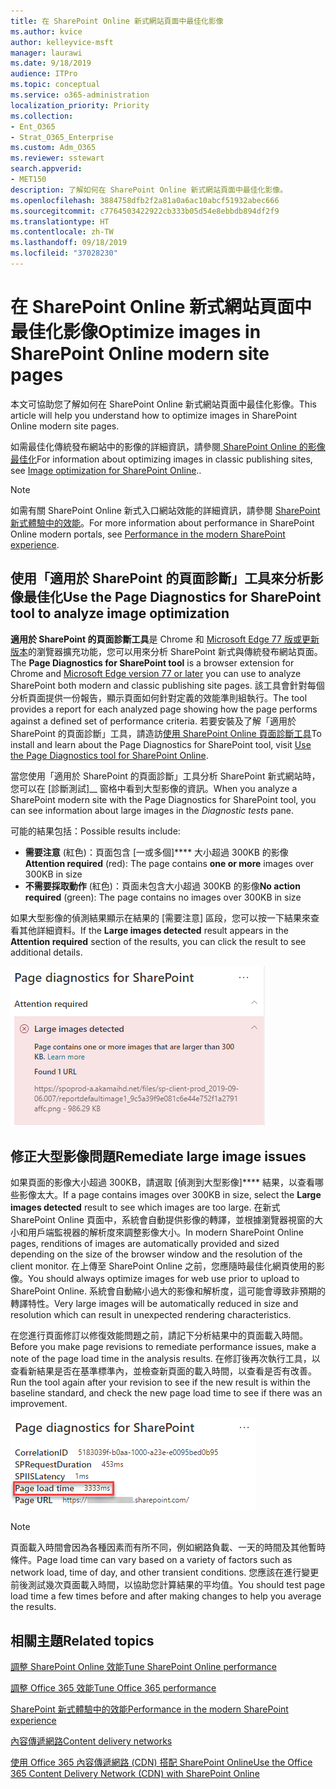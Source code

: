 ```yaml
---
title: 在 SharePoint Online 新式網站頁面中最佳化影像
ms.author: kvice
author: kelleyvice-msft
manager: laurawi
ms.date: 9/18/2019
audience: ITPro
ms.topic: conceptual
ms.service: o365-administration
localization_priority: Priority
ms.collection:
- Ent_O365
- Strat_O365_Enterprise
ms.custom: Adm_O365
ms.reviewer: sstewart
search.appverid:
- MET150
description: 了解如何在 SharePoint Online 新式網站頁面中最佳化影像。
ms.openlocfilehash: 3884758dfb2f2a81a0a6ac10abcf51932abec666
ms.sourcegitcommit: c7764503422922cb333b05d54e8ebbdb894df2f9
ms.translationtype: HT
ms.contentlocale: zh-TW
ms.lasthandoff: 09/18/2019
ms.locfileid: "37028230"
---
```

# <a name="optimize-images-in-sharepoint-online-modern-site-pages"></a><span data-ttu-id="b117c-103">在 SharePoint Online 新式網站頁面中最佳化影像</span><span class="sxs-lookup"><span data-stu-id="b117c-103">Optimize images in SharePoint Online modern site pages</span></span>

<span data-ttu-id="b117c-104">本文可協助您了解如何在 SharePoint Online 新式網站頁面中最佳化影像。</span><span class="sxs-lookup"><span data-stu-id="b117c-104">This article will help you understand how to optimize images in SharePoint Online modern site pages.</span></span>

<span data-ttu-id="b117c-105">如需最佳化傳統發布網站中的影像的詳細資訊，請參閱[ SharePoint Online 的影像最佳化](image-optimization-for-sharepoint-online.md)</span><span class="sxs-lookup"><span data-stu-id="b117c-105">For information about optimizing images in classic publishing sites, see [Image optimization for SharePoint Online](image-optimization-for-sharepoint-online.md)..</span></span>

>[!NOTE]
><span data-ttu-id="b117c-106">如需有關 SharePoint Online 新式入口網站效能的詳細資訊，請參閱 [SharePoint 新式體驗中的效能](https://docs.microsoft.com/zh-TW/sharepoint/modern-experience-performance)。</span><span class="sxs-lookup"><span data-stu-id="b117c-106">For more information about performance in SharePoint Online modern portals, see [Performance in the modern SharePoint experience](https://docs.microsoft.com/zh-TW/sharepoint/modern-experience-performance).</span></span>

## <a name="use-the-page-diagnostics-for-sharepoint-tool-to-analyze-image-optimization"></a><span data-ttu-id="b117c-107">使用「適用於 SharePoint 的頁面診斷」工具來分析影像最佳化</span><span class="sxs-lookup"><span data-stu-id="b117c-107">Use the Page Diagnostics for SharePoint tool to analyze image optimization</span></span>

<span data-ttu-id="b117c-108">**適用於 SharePoint 的頁面診斷工具**是 Chrome 和 [Microsoft Edge 77 版或更新版本](https://www.microsoftedgeinsider.com/en-us/download?form=MI13E8&OCID=MI13E8)的瀏覽器擴充功能，您可以用來分析 SharePoint 新式與傳統發布網站頁面。</span><span class="sxs-lookup"><span data-stu-id="b117c-108">The **Page Diagnostics for SharePoint tool** is a browser extension for Chrome and [Microsoft Edge version 77 or later](https://www.microsoftedgeinsider.com/en-us/download?form=MI13E8&OCID=MI13E8) you can use to analyze SharePoint both modern and classic publishing site pages.</span></span> <span data-ttu-id="b117c-109">該工具會針對每個分析頁面提供一份報告，顯示頁面如何針對定義的效能準則組執行。</span><span class="sxs-lookup"><span data-stu-id="b117c-109">The tool provides a report for each analyzed page showing how the page performs against a defined set of performance criteria.</span></span> <span data-ttu-id="b117c-110">若要安裝及了解「適用於 SharePoint 的頁面診斷」工具，請造訪[使用 SharePoint Online 頁面診斷工具](page-diagnostics-for-spo.md)</span><span class="sxs-lookup"><span data-stu-id="b117c-110">To install and learn about the Page Diagnostics for SharePoint tool, visit [Use the Page Diagnostics tool for SharePoint Online](page-diagnostics-for-spo.md).</span></span>

<span data-ttu-id="b117c-111">當您使用「適用於 SharePoint 的頁面診斷」工具分析 SharePoint 新式網站時，您可以在 [診斷測試]__ 窗格中看到大型影像的資訊。</span><span class="sxs-lookup"><span data-stu-id="b117c-111">When you analyze a SharePoint modern site with the Page Diagnostics for SharePoint tool, you can see information about large images in the _Diagnostic tests_ pane.</span></span>

<span data-ttu-id="b117c-112">可能的結果包括：</span><span class="sxs-lookup"><span data-stu-id="b117c-112">Possible results include:</span></span>

- <span data-ttu-id="b117c-113">**需要注意** (紅色)：頁面包含 [一或多個]\*\*\*\* 大小超過 300KB 的影像</span><span class="sxs-lookup"><span data-stu-id="b117c-113">**Attention required** (red): The page contains **one or more** images over 300KB in size</span></span>
- <span data-ttu-id="b117c-114">**不需要採取動作** (紅色)：頁面未包含大小超過 300KB 的影像</span><span class="sxs-lookup"><span data-stu-id="b117c-114">**No action required** (green): The page contains no images over 300KB in size</span></span>

<span data-ttu-id="b117c-115">如果大型影像的偵測結果顯示在結果的 [需要注意] 區段，您可以按一下結果來查看其他詳細資料。</span><span class="sxs-lookup"><span data-stu-id="b117c-115">If the **Large images detected** result appears in the **Attention required** section of the results, you can click the result to see additional details.</span></span>

![頁面診斷工具結果](media/modern-portal-optimization/pagediag-large-images.png)

## <a name="remediate-large-image-issues"></a><span data-ttu-id="b117c-117">修正大型影像問題</span><span class="sxs-lookup"><span data-stu-id="b117c-117">Remediate large image issues</span></span>

<span data-ttu-id="b117c-118">如果頁面的影像大小超過 300KB，請選取 [偵測到大型影像]\*\*\*\* 結果，以查看哪些影像太大。</span><span class="sxs-lookup"><span data-stu-id="b117c-118">If a page contains images over 300KB in size, select the **Large images detected** result to see which images are too large.</span></span> <span data-ttu-id="b117c-119">在新式 SharePoint Online 頁面中，系統會自動提供影像的轉譯，並根據瀏覽器視窗的大小和用戶端監視器的解析度來調整影像大小。</span><span class="sxs-lookup"><span data-stu-id="b117c-119">In modern SharePoint Online pages, renditions of images are automatically provided and sized depending on the size of the browser window and the resolution of the client monitor.</span></span> <span data-ttu-id="b117c-120">在上傳至 SharePoint Online 之前，您應隨時最佳化網頁使用的影像。</span><span class="sxs-lookup"><span data-stu-id="b117c-120">You should always optimize images for web use prior to upload to SharePoint Online.</span></span> <span data-ttu-id="b117c-121">系統會自動縮小過大的影像和解析度，這可能會導致非預期的轉譯特性。</span><span class="sxs-lookup"><span data-stu-id="b117c-121">Very large images will be automatically reduced in size and resolution which can result in unexpected rendering characteristics.</span></span>

<span data-ttu-id="b117c-122">在您進行頁面修訂以修復效能問題之前，請記下分析結果中的頁面載入時間。</span><span class="sxs-lookup"><span data-stu-id="b117c-122">Before you make page revisions to remediate performance issues, make a note of the page load time in the analysis results.</span></span> <span data-ttu-id="b117c-123">在修訂後再次執行工具，以查看新結果是否在基準標準內，並檢查新頁面的載入時間，以查看是否有改善。</span><span class="sxs-lookup"><span data-stu-id="b117c-123">Run the tool again after your revision to see if the new result is within the baseline standard, and check the new page load time to see if there was an improvement.</span></span>

![頁面載入時間結果](media/modern-portal-optimization/pagediag-page-load-time.png)

>[!NOTE]
><span data-ttu-id="b117c-125">頁面載入時間會因為各種因素而有所不同，例如網路負載、一天的時間及其他暫時條件。</span><span class="sxs-lookup"><span data-stu-id="b117c-125">Page load time can vary based on a variety of factors such as network load, time of day, and other transient conditions.</span></span> <span data-ttu-id="b117c-126">您應該在進行變更前後測試幾次頁面載入時間，以協助您計算結果的平均值。</span><span class="sxs-lookup"><span data-stu-id="b117c-126">You should test page load time a few times before and after making changes to help you average the results.</span></span>

## <a name="related-topics"></a><span data-ttu-id="b117c-127">相關主題</span><span class="sxs-lookup"><span data-stu-id="b117c-127">Related topics</span></span>

[<span data-ttu-id="b117c-128">調整 SharePoint Online 效能</span><span class="sxs-lookup"><span data-stu-id="b117c-128">Tune SharePoint Online performance</span></span>](tune-sharepoint-online-performance.md)

[<span data-ttu-id="b117c-129">調整 Office 365 效能</span><span class="sxs-lookup"><span data-stu-id="b117c-129">Tune Office 365 performance</span></span>](tune-office-365-performance.md)

[<span data-ttu-id="b117c-130">SharePoint 新式體驗中的效能</span><span class="sxs-lookup"><span data-stu-id="b117c-130">Performance in the modern SharePoint experience</span></span>](https://docs.microsoft.com/zh-TW/sharepoint/modern-experience-performance.md)

[<span data-ttu-id="b117c-131">內容傳遞網路</span><span class="sxs-lookup"><span data-stu-id="b117c-131">Content delivery networks</span></span>](content-delivery-networks.md)

[<span data-ttu-id="b117c-132">使用 Office 365 內容傳遞網路 (CDN) 搭配 SharePoint Online</span><span class="sxs-lookup"><span data-stu-id="b117c-132">Use the Office 365 Content Delivery Network (CDN) with SharePoint Online</span></span>](use-office-365-cdn-with-spo.md)
